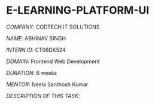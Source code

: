 # E-LEARNING-PLATFORM-UI

*COMPANY*: CODTECH IT SOLUTIONS

*NAME*: ABHINAV SINGH

*INTERN ID*: CT06DK524

*DOMAIN*: Frontend Web Development

*DURATION*: 6 weeks

*MENTOR*: Neela Santhosh Kumar

*DESCRIPTION OF THIS TASK*: 

